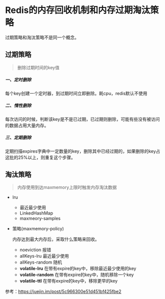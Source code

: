 # Redis的内存回收机制和内存过期淘汰策略

过期策略和淘汰策略不是同一个概念。

## 过期策略

> 删除过期时间的key值

##### **一、定时删除**

​		每个key创建一个定时器，到过期时间立即删除。耗cpu，redis默认不使用

##### 二、惰性删除

​		每次访问的时候，判断该key是不是已过期，已过期则删除，可能有些没有被访问的数据占用大量内存。	

##### 三、定期删除

​		定期扫描expires字典中一定数量的key，删除其中已经过期的，如果删除的key占这批的25%以上，则重复这个步骤。



## 淘汰策略

> 内存使用到达maxmemory上限时触发内存淘汰数据

- lru

  - 最近最少使用
  - LinkedHashMap
  - maxmeory-samples

- 策略(maxmemory-policy)

  内存达到最大内存后，采取什么策略来回收。

  - noeviction 报错
  - allKeys-lru 最近最少使用
  - allKeys-random 随机
  - **volatile-lru** 在带有expire的key中，移除最近最少使用的key
  - **volatile-random** 在带有expire的key中，随机移除一个key
  - **volatile-ttl** 在带有expire的key中，移除更早的key



参考：https://juejin.im/post/5c966300e51d451bf425fbe2
